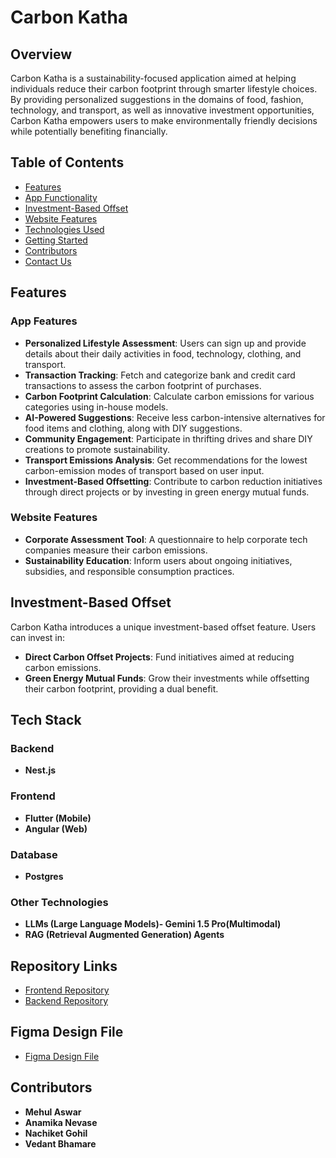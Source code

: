 # Carbon Katha

## Overview

Carbon Katha is a sustainability-focused application aimed at helping individuals reduce their carbon footprint through smarter lifestyle choices. By providing personalized suggestions in the domains of food, fashion, technology, and transport, as well as innovative investment opportunities, Carbon Katha empowers users to make environmentally friendly decisions while potentially benefiting financially.

## Table of Contents
- [Features](#features)
- [App Functionality](#app-functionality)
- [Investment-Based Offset](#investment-based-offset)
- [Website Features](#website-features)
- [Technologies Used](#technologies-used)
- [Getting Started](#getting-started)
- [Contributors](#contributors)
- [Contact Us](#contact-us)

## Features

### App Features
- **Personalized Lifestyle Assessment**: Users can sign up and provide details about their daily activities in food, technology, clothing, and transport.
- **Transaction Tracking**: Fetch and categorize bank and credit card transactions to assess the carbon footprint of purchases.
- **Carbon Footprint Calculation**: Calculate carbon emissions for various categories using in-house models.
- **AI-Powered Suggestions**: Receive less carbon-intensive alternatives for food items and clothing, along with DIY suggestions.
- **Community Engagement**: Participate in thrifting drives and share DIY creations to promote sustainability.
- **Transport Emissions Analysis**: Get recommendations for the lowest carbon-emission modes of transport based on user input.
- **Investment-Based Offsetting**: Contribute to carbon reduction initiatives through direct projects or by investing in green energy mutual funds.

### Website Features
- **Corporate Assessment Tool**: A questionnaire to help corporate tech companies measure their carbon emissions.
- **Sustainability Education**: Inform users about ongoing initiatives, subsidies, and responsible consumption practices.

## Investment-Based Offset

Carbon Katha introduces a unique investment-based offset feature. Users can invest in:
- **Direct Carbon Offset Projects**: Fund initiatives aimed at reducing carbon emissions.
- **Green Energy Mutual Funds**: Grow their investments while offsetting their carbon footprint, providing a dual benefit.

## Tech Stack

### Backend
- **Nest.js**

### Frontend
- **Flutter (Mobile)**
- **Angular (Web)**

### Database
- **Postgres**

### Other Technologies
- **LLMs (Large Language Models)- Gemini 1.5 Pro(Multimodal)**
- **RAG (Retrieval Augmented Generation) Agents**

## Repository Links

- [Frontend Repository]()
- [Backend Repository](https://github.com/Dark-Knight11/carbon-glow)

## Figma Design File

- [Figma Design File](https://www.figma.com/design/75EkpaBxG83RYmf2Xx0WvM/Solution-challenge?t=wVZmIClXAXAglMno-0)

## Contributors

- **Mehul Aswar**
- **Anamika Nevase**
- **Nachiket Gohil**
- **Vedant Bhamare**
